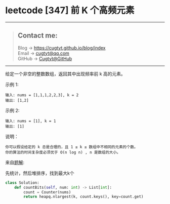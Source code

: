 # leetcode [347] 前 K 个高频元素

---
> ## Contact me:
> Blog -> <https://cugtyt.github.io/blog/index>  
> Email -> <cugtyt@qq.com>  
> GitHub -> [Cugtyt@GitHub](https://github.com/Cugtyt)

---

给定一个非空的整数数组，返回其中出现频率前 k 高的元素。

示例 1:
```
输入: nums = [1,1,1,2,2,3], k = 2
输出: [1,2]
```

示例 2:
```
输入: nums = [1], k = 1
输出: [1]
```

说明：
```
你可以假设给定的 k 总是合理的，且 1 ≤ k ≤ 数组中不相同的元素的个数。
你的算法的时间复杂度必须优于 O(n log n) , n 是数组的大小。
```

来自[题解](https://leetcode-cn.com/problems/top-k-frequent-elements/solution/qian-k-ge-gao-pin-yuan-su-by-leetcode/):

先统计，然后堆排序，找到最大k个

``` python
class Solution:
    def countBits(self, num: int) -> List[int]:
        count = Counter(nums)   
        return heapq.nlargest(k, count.keys(), key=count.get) 
```
